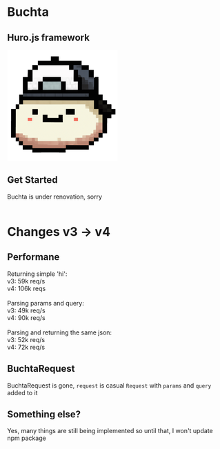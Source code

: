 # Buchta
## Huro.js framework

<img src="buchta.png" alt="Buchta Logo" width="256"/>
<br>

## Get Started

Buchta is under renovation, sorry<br>
<br>

# Changes v3 -> v4

## Performane

Returning simple 'hi': <br>
v3: 59k req/s<br>
v4: 106k reqs<br>
<br>
Parsing params and query: <br>
v3: 49k req/s<br>
v4: 90k req/s<br>
<br>
Parsing and returning the same json: <br>
v3: 52k req/s<br>
v4: 72k req/s<br>

## BuchtaRequest
BuchtaRequest is gone, `request` is casual `Request` with `params` and `query` added to it

## Something else?
Yes, many things are still being implemented so until that, I won't update npm package